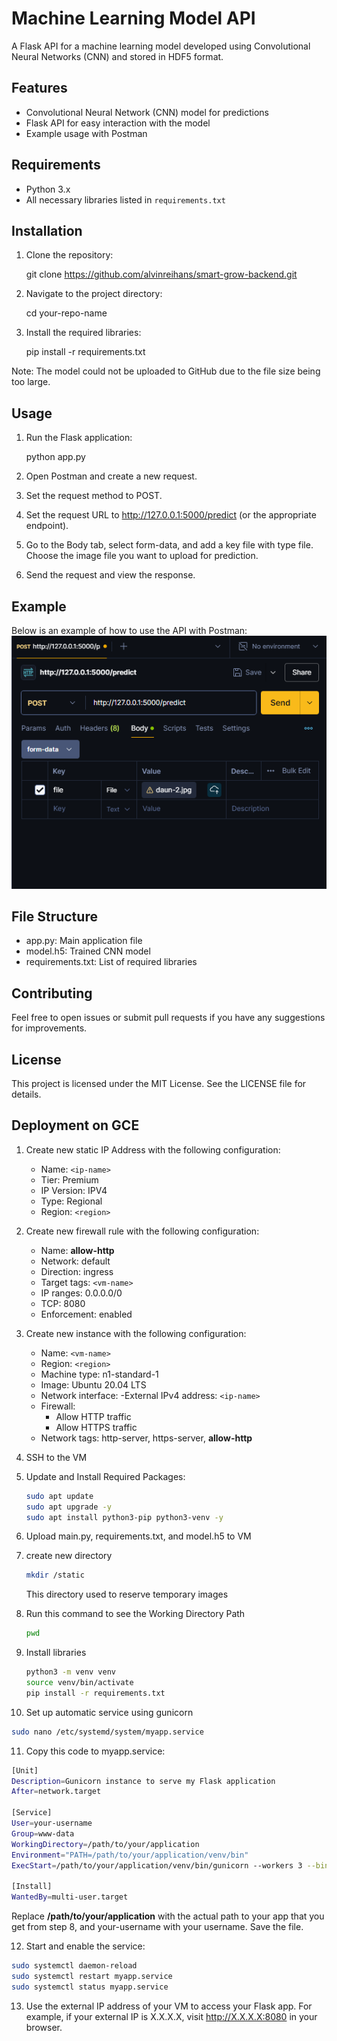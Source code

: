 # Machine Learning Model API

A Flask API for a machine learning model developed using Convolutional Neural Networks (CNN) and stored in HDF5 format.

## Features

- Convolutional Neural Network (CNN) model for predictions
- Flask API for easy interaction with the model
- Example usage with Postman

## Requirements

- Python 3.x
- All necessary libraries listed in `requirements.txt`

## Installation

1. Clone the repository:

   git clone https://github.com/alvinreihans/smart-grow-backend.git

2. Navigate to the project directory:

   cd your-repo-name

3. Install the required libraries:

   pip install -r requirements.txt

Note: The model could not be uploaded to GitHub due to the file size being too large.

## Usage
1. Run the Flask application:

    python app.py

2. Open Postman and create a new request.
3. Set the request method to POST.
4. Set the request URL to http://127.0.0.1:5000/predict (or the appropriate endpoint).
5. Go to the Body tab, select form-data, and add a key file with type file. Choose the image file you want to upload for prediction.
6. Send the request and view the response.

## Example
Below is an example of how to use the API with Postman:
<img src="Screenshot 2024-07-19 155316.png">


## File Structure
- app.py: Main application file
- model.h5: Trained CNN model
- requirements.txt: List of required libraries

## Contributing
Feel free to open issues or submit pull requests if you have any suggestions for improvements.

## License
This project is licensed under the MIT License. See the LICENSE file for details.

## Deployment on GCE
1. Create new static IP Address with the following configuration:
   - Name: `<ip-name>`
   - Tier: Premium
   - IP Version: IPV4
   - Type: Regional
   - Region: `<region>`
2. Create new firewall rule with the following configuration:
   - Name: <strong>allow-http</strong>
   - Network: default
   - Direction: ingress
   - Target tags: `<vm-name>`
   - IP ranges: 0.0.0.0/0
   - TCP: 8080
   - Enforcement: enabled
3. Create new instance with the following configuration:
   - Name: `<vm-name>`
   - Region: `<region>`
   - Machine type: n1-standard-1
   - Image: Ubuntu 20.04 LTS
   - Network interface:
      -External IPv4 address: `<ip-name>`
   - Firewall:
      - Allow HTTP traffic
      - Allow HTTPS traffic
   - Network tags: http-server, https-server, <strong>allow-http</strong>
4. SSH to the VM
5. Update and Install Required Packages:
   ```sh
   sudo apt update
   sudo apt upgrade -y
   sudo apt install python3-pip python3-venv -y
   ```
6. Upload main.py, requirements.txt, and model.h5 to VM
7. create new directory
   ```sh
   mkdir /static
   ```
   This directory used to reserve temporary images

8. Run this command to see the Working Directory Path
   ```sh
   pwd
   ```
9. Install libraries
   ```sh
   python3 -m venv venv
   source venv/bin/activate
   pip install -r requirements.txt
   ```
10. Set up automatic service using gunicorn
   ```sh
   sudo nano /etc/systemd/system/myapp.service
   ```
11. Copy this code to myapp.service:
   ```sh
   [Unit]
   Description=Gunicorn instance to serve my Flask application
   After=network.target

   [Service]
   User=your-username
   Group=www-data
   WorkingDirectory=/path/to/your/application
   Environment="PATH=/path/to/your/application/venv/bin"
   ExecStart=/path/to/your/application/venv/bin/gunicorn --workers 3 --bind 0.0.0.0:8080 main:app

   [Install]
   WantedBy=multi-user.target
   ```
   Replace <strong>/path/to/your/application</strong> with the actual path to your app that you get from step 8, and your-username with your username. Save the file.

12. Start and enable the service:
   ```sh
   sudo systemctl daemon-reload
   sudo systemctl restart myapp.service
   sudo systemctl status myapp.service

   ```
13. Use the external IP address of your VM to access your Flask app. For example, if your external IP is X.X.X.X, visit http://X.X.X.X:8080 in your browser.